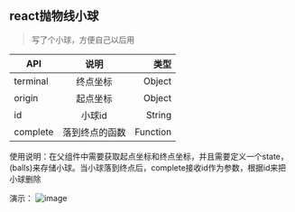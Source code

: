 ## react抛物线小球
> 写了个小球，方便自己以后用

| API           | 说明               | 类型      |
| ------------- |:------------------:| ---------:|
| terminal      | 终点坐标           | Object    |
| origin        | 起点坐标           | Object    |
| id            | 小球id             | String    |
| complete      | 落到终点的函数     | Function  |

使用说明：在父组件中需要获取起点坐标和终点坐标，并且需要定义一个state，(balls)来存储小球。当小球落到终点后，complete接收id作为参数，根据id来把小球删除

演示：
![image](https://github.com/capslocktao/react-fall-ball/blob/master/ballgif.gif)